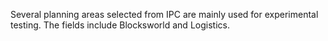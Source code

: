 Several planning areas selected from IPC are mainly used for experimental testing.
The fields include Blocksworld and Logistics.
